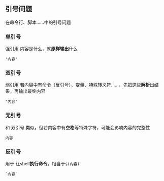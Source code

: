 ##  引号问题
在命令行、脚本……中的引号问题

###   单引号
强引用
内容是什么，就**原样输出**什么
```shell
'内容'
```

###   双引号
弱引用
若内容中有命令（反引号）、变量、特殊转义符……，先把这些**解析**出结果，再输出最终内容
```shell
"内容"
```

###   无引号
和 双引号 类似，但若内容中有**空格**等特殊字符，可能会影响内容的完整性
```shell
内容
```


###   反引号
用于 让shell**执行命令**，相当于`$(内容)` 
```shell
`内容`
```

